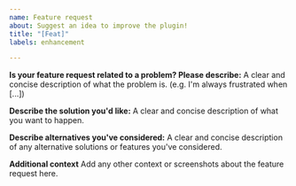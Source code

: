```yaml
---
name: Feature request
about: Suggest an idea to improve the plugin!
title: "[Feat]"
labels: enhancement

---
```


**Is your feature request related to a problem? Please describe:**
A clear and concise description of what the problem is. (e.g. I'm always frustrated when [...])

**Describe the solution you'd like:**
A clear and concise description of what you want to happen.

**Describe alternatives you've considered:**
A clear and concise description of any alternative solutions or features you've considered.

**Additional context**
Add any other context or screenshots about the feature request here.